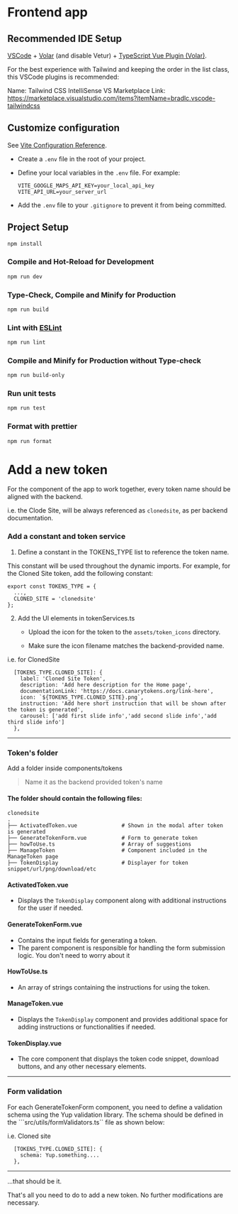 # Frontend app

## Recommended IDE Setup

[VSCode](https://code.visualstudio.com/) + [Volar](https://marketplace.visualstudio.com/items?itemName=Vue.volar) (and disable Vetur) + [TypeScript Vue Plugin (Volar)](https://marketplace.visualstudio.com/items?itemName=Vue.vscode-typescript-vue-plugin).


For the best experience with Tailwind and keeping the order in the list class, this VSCode plugins is recommended:

Name: Tailwind CSS IntelliSense
VS Marketplace Link: https://marketplace.visualstudio.com/items?itemName=bradlc.vscode-tailwindcss


## Customize configuration

See [Vite Configuration Reference](https://vitejs.dev/config/).

   - Create a `.env` file in the root of your project.

   - Define your local variables in the `.env` file. For example:
     ```
     VITE_GOOGLE_MAPS_API_KEY=your_local_api_key
     VITE_API_URL=your_server_url
     ```

   - Add the `.env` file to your `.gitignore` to prevent it from being committed.

## Project Setup

```sh
npm install
```

### Compile and Hot-Reload for Development

```sh
npm run dev
```

### Type-Check, Compile and Minify for Production

```sh
npm run build
```

### Lint with [ESLint](https://eslint.org/)

```sh
npm run lint
```

### Compile and Minify for Production without Type-check

```sh
npm run build-only
```

### Run unit tests

```sh
npm run test
```


### Format with prettier

```sh
npm run format
```



# Add a new token
For the component of the app to work together, every token name should be aligned with the backend.

i.e. the Clode Site, will be always referenced as ```clonedsite```, as per backend documentation.

### Add a constant and token service
1. Define a constant in the TOKENS_TYPE list to reference the token name. 

This constant will be used throughout the dynamic imports. For example, for the Cloned Site token, add the following constant:

```
export const TOKENS_TYPE = {
  ...,
  CLONED_SITE = 'clonedsite'
};
```

2. Add the UI elements in tokenServices.ts 

   - Upload the icon for the token to the ```assets/token_icons``` directory.
  
   - Make sure the icon filename matches the backend-provided name.


i.e. for ClonedSite

```
  [TOKENS_TYPE.CLONED_SITE]: {
    label: 'Cloned Site Token',
    description: 'Add here description for the Home page',
    documentationLink: 'https://docs.canarytokens.org/link-here',
    icon: `${TOKENS_TYPE.CLONED_SITE}.png`,
    instruction: 'Add here short instruction that will be shown after the token is generated',
    carousel: ['add first slide info','add second slide info','add third slide info']
  },
```
---

### Token's folder 

Add a folder inside components/tokens 
> Name it as the backend provided token's name

#### The folder should contain the following files:

    clonedsite
    .
    ├── ActivatedToken.vue              # Shown in the modal after token is generated
    ├── GenerateTokenForm.vue           # Form to generate token
    ├── howToUse.ts                     # Array of suggestions
    ├── ManageToken                     # Component included in the ManageToken page
    ├── TokenDisplay                    # Displayer for token snippet/url/png/download/etc
    
#### ActivatedToken.vue
- Displays the `TokenDisplay` component along with additional instructions for the user if needed.

#### GenerateTokenForm.vue
- Contains the input fields for generating a token.
- The parent component is responsible for handling the form submission logic. You don't need to worry about it

#### HowToUse.ts
- An array of strings containing the instructions for using the token.

#### ManageToken.vue
- Displays the `TokenDisplay` component and provides additional space for adding instructions or functionalities if needed.

#### TokenDisplay.vue
- The core component that displays the token code snippet, download buttons, and any other necessary elements.

---

### Form validation

For each GenerateTokenForm component, you need to define a validation schema using the Yup validation library. The schema should be defined in the ```src/utils/formValidators.ts`` file as shown below:

i.e. Cloned site

```
  [TOKENS_TYPE.CLONED_SITE]: {
    schema: Yup.something....
  },
```

---


...that should be it.

That's all you need to do to add a new token. No further modifications are necessary.
